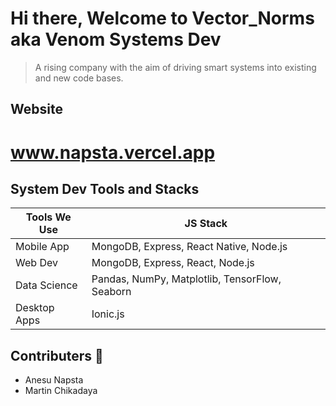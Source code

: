 # Hi there, Welcome to Vector_Norms aka Venom Systems Dev

> A rising company with the aim of driving smart systems into existing and new code bases.

## Website

# www.napsta.vercel.app

## System Dev Tools and Stacks

| Tools We Use      | JS Stack                                    |
|--------------|----------------------------------------------|
| Mobile App      | MongoDB, Express, React Native, Node.js                    |
| Web Dev        | MongoDB, Express, React, Node.js                       |
| Data Science       | Pandas, NumPy, Matplotlib, TensorFlow, Seaborn                |
| Desktop Apps  | Ionic.js |

## Contributers  🙋‍

- Anesu Napsta
- Martin Chikadaya




<!--

**Here are some ideas to get you started:**

🙋‍♀️ A short introduction - what is your organization all about?
🌈 Contribution guidelines - how can the community get involved?
👩‍💻 Useful resources - where can the community find your docs? Is there anything else the community should know?
🍿 Fun facts - what does your team eat for breakfast?
🧙 Remember, you can do mighty things with the power of [Markdown](https://docs.github.com/github/writing-on-github/getting-started-with-writing-and-formatting-on-github/basic-writing-and-formatting-syntax)
-->
